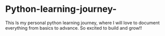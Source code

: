 # Python-learning-journey-
This Is my personal python learning journey, where I will love to document everything from basics to advance. So excited to build and grow!! 
